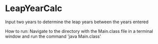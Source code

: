 # LeapYearCalc
<p>Input two years to determine the leap years between the years entered </p>
<p>How to run: Navigate to the directory with the Main.class file in a terminal window and run the command 'java Main.class'
